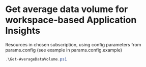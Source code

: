 # Get average data volume for workspace-based Application Insights

Resources in chosen subscription, using config parameters from params.config (see example in params.config.example)
```powershell
.\Get-AverageDataVolume.ps1
```